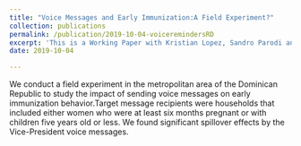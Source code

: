 ```yaml
---
title: "Voice Messages and Early Immunization:A Field Experiment?"
collection: publications
permalink: /publication/2019-10-04-voiceremindersRD
excerpt: 'This is a Working Paper with Kristian Lopez, Sandro Parodi and Indhira Ramirez. We conducted and RCT to evaluate pre-recorded calls reminders in early vaccination outcomes'
date: 2019-10-04

---
```

We conduct a field experiment in the metropolitan area of the Dominican Republic to study the impact of sending voice messages on early immunization behavior.Target message recipients were households that included either women who were at least six months pregnant or with children five years old or less. We found significant spillover effects by the Vice-President voice messages. 


<!-- [Download paper here](http://academicpages.github.io/files/paper1.pdf) %} -->
<!-- Recommended citation: Your Name, You. (2009). "Paper Title Number 1." <i>Journal 1</i>. 1(1). -->
